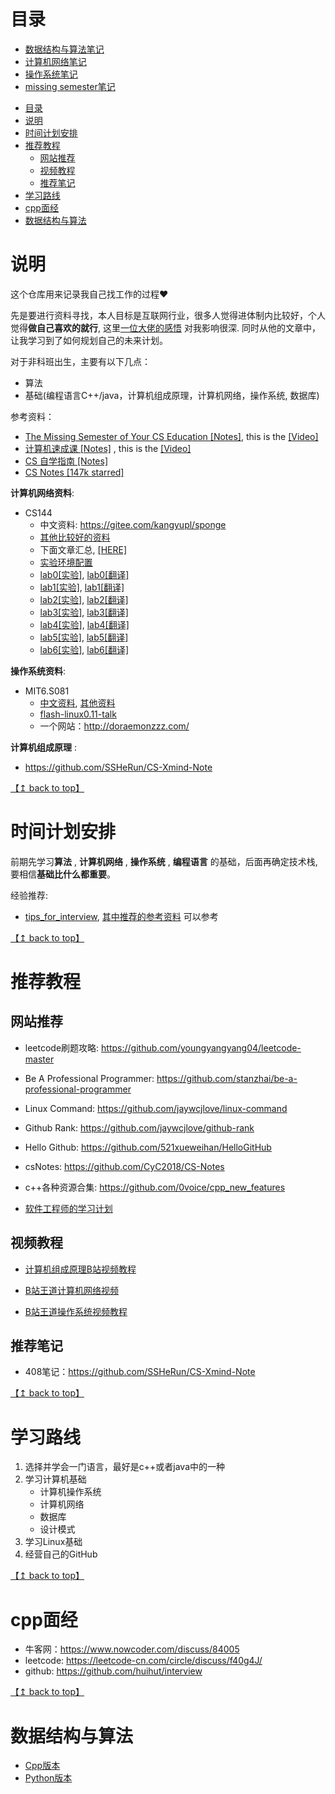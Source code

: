 # 目录

- [数据结构与算法笔记](https://github.com/mikaizhu/CSNotes/tree/main/DataStructure) 
- [计算机网络笔记](https://github.com/mikaizhu/CSNotes/tree/main/ComputerNetwork) 
- [操作系统笔记](https://github.com/mikaizhu/CSNotes/tree/main/OperatingSystem) 
- [missing semester笔记](https://github.com/mikaizhu/CSNotes/blob/main/missing_semester_notes.md) 

<!--ts-->
* [目录](#目录)
* [说明](#说明)
* [时间计划安排](#时间计划安排)
* [推荐教程](#推荐教程)
   * [网站推荐](#网站推荐)
   * [视频教程](#视频教程)
   * [推荐笔记](#推荐笔记)
* [学习路线](#学习路线)
* [cpp面经](#cpp面经)
* [数据结构与算法](#数据结构与算法)

<!-- Added by: zwl, at: Wed Jul 13 19:37:22 CST 2022 -->

<!--te-->

# 说明

这个仓库用来记录我自己找工作的过程❤️

先是要进行资料寻找，本人目标是互联网行业，很多人觉得进体制内比较好，个人觉得**做自己喜欢的就行**, 这里[一位大佬的感悟](https://github.com/conanhujinming/tips_for_interview/blob/master/After_Half_A_Year.md#%E5%86%B3%E5%AE%9A%E8%BE%9E%E8%81%8C) 对我影响很深.
同时从他的文章中，让我学习到了如何规划自己的未来计划。

对于非科班出生，主要有以下几点：
- 算法
- 基础(编程语言C++/java，计算机组成原理，计算机网络，操作系统, 数据库)

参考资料：
- [The Missing Semester of Your CS Education [Notes]](https://missing-semester-cn.github.io/), this is the [[Video]](https://www.bilibili.com/video/BV1x7411H7wa?from=search&seid=5808957610484965251&spm_id_from=333.337.0.0) 
- [计算机速成课 [Notes]](https://github.com/1c7/Crash-Course-Computer-Science-Chinese) , this is the [[Video]](www.bilibili.com/video/av21376839/) 
- [CS 自学指南 [Notes]](https://csdiy.wiki/) 
- [CS Notes [147k starred]](https://github.com/CyC2018/CS-Notes) 

**计算机网络资料**:
- CS144
  - 中文资料: https://gitee.com/kangyupl/sponge
  - [其他比较好的资料](https://www.cnblogs.com/kangyupl/p/stanford_cs144_labs.html) 
  - 下面文章汇总, [[HERE]](http://doraemonzzz.com/categories/%E8%AE%A1%E7%AE%97%E6%9C%BA%E7%BD%91%E7%BB%9C/) 
  - [实验环境配置](http://doraemonzzz.com/2021/12/12/2021-12-12-CS144-%E5%AE%9E%E9%AA%8C%E7%8E%AF%E5%A2%83%E9%85%8D%E7%BD%AE/) 
  - [lab0[实验]](http://doraemonzzz.com/2021/12/12/2021-12-12-CS144-Lab0/#%E6%B5%8B%E8%AF%95-1), [lab0[翻译]](http://doraemonzzz.com/2022/01/30/2022-1-30-CS144-Lab0%E7%BF%BB%E8%AF%91/) 
  - [lab1[实验]](http://doraemonzzz.com/2021/12/12/2021-12-12-CS144-Lab1/), [lab1[翻译]](http://doraemonzzz.com/2022/01/30/2022-1-30-CS144-Lab1%E7%BF%BB%E8%AF%91/) 
  - [lab2[实验]](http://doraemonzzz.com/2021/12/27/2021-12-27-CS144-Lab2/), [lab2[翻译]](http://doraemonzzz.com/2021/12/27/2021-12-27-CS144-Lab2%E7%BF%BB%E8%AF%91/) 
  - [lab3[实验]](http://doraemonzzz.com/2022/01/08/2022-1-8-CS144-Lab3/), [lab3[翻译]](http://doraemonzzz.com/2022/01/08/2022-1-8-CS144-Lab3%E7%BF%BB%E8%AF%91/) 
  - [lab4[实验]](http://doraemonzzz.com/2022/01/22/2022-1-22-CS144-Lab4/), [lab4[翻译]](http://doraemonzzz.com/2022/01/22/2022-1-22-CS144-Lab4%E7%BF%BB%E8%AF%91/) 
  - [lab5[实验]](http://doraemonzzz.com/2022/01/22/2022-1-22-CS144-Lab5/), [lab5[翻译]](http://doraemonzzz.com/2022/01/22/2022-1-22-CS144-Lab5%E7%BF%BB%E8%AF%91/) 
  - [lab6[实验]](http://doraemonzzz.com/2022/01/22/2022-1-22-CS144-Lab6/), [lab6[翻译]](http://doraemonzzz.com/2022/01/22/2022-1-22-CS144-Lab6%E7%BF%BB%E8%AF%91/) 

**操作系统资料**:
- MIT6.S081
  - [中文资料](https://github.com/huihongxiao/MIT6.S081), [其他资料](https://github.com/SmallPond/MIT6.828_OS)
  - [flash-linux0.11-talk](https://github.com/sunym1993/flash-linux0.11-talk) 
  - 一个网站：http://doraemonzzz.com/

**计算机组成原理** :

- https://github.com/SSHeRun/CS-Xmind-Note


[【↥ back to top】](#目录)
# 时间计划安排

前期先学习**算法** , **计算机网络** , **操作系统** , **编程语言** 的基础，后面再确定技术栈, 要相信**基础比什么都重要**。

经验推荐:

- [tips_for_interview](https://github.com/conanhujinming/tips_for_interview/blob/master/README-zh_CN.md), [其中推荐的参考资料](https://github.com/conanhujinming/tips_for_interview/blob/master/After_Half_A_Year.md#%E4%BF%9D%E6%8C%81%E5%AD%A6%E4%B9%A0%E4%B8%8E%E6%88%90%E9%95%BF) 可以参考


[【↥ back to top】](#目录)
# 推荐教程

## 网站推荐

- leetcode刷题攻略: https://github.com/youngyangyang04/leetcode-master
- Be A Professional Programmer: https://github.com/stanzhai/be-a-professional-programmer
- Linux Command: https://github.com/jaywcjlove/linux-command
- Github Rank: https://github.com/jaywcjlove/github-rank
- Hello Github: https://github.com/521xueweihan/HelloGitHub
- csNotes: https://github.com/CyC2018/CS-Notes
- c++各种资源合集: https://github.com/0voice/cpp_new_features

- [软件工程师的学习计划](https://github.com/jwasham/coding-interview-university/blob/main/translations/README-cn.md) 

## 视频教程

- [计算机组成原理B站视频教程](https://www.bilibili.com/video/BV1BE411D7ii?from=search&seid=69168175607278588&spm_id_from=333.337.0.0) 

- [B站王道计算机网络视频](https://www.bilibili.com/video/BV19E411D78Q?from=search&seid=7071457653853770383&spm_id_from=333.337.0.0) 

- [B站王道操作系统视频教程](https://www.bilibili.com/video/BV1YE411D7nH?from=search&seid=3708070542596072014&spm_id_from=333.337.0.0) 

## 推荐笔记

- 408笔记：https://github.com/SSHeRun/CS-Xmind-Note

[【↥ back to top】](#目录)
# 学习路线

1. 选择并学会一门语言，最好是c++或者java中的一种
2. 学习计算机基础
    - 计算机操作系统
    - 计算机网络
    - 数据库
    - 设计模式
3. 学习Linux基础
4. 经营自己的GitHub


[【↥ back to top】](#目录)
# cpp面经

- 牛客网：https://www.nowcoder.com/discuss/84005
- leetcode: https://leetcode-cn.com/circle/discuss/f40g4J/
- github: https://github.com/huihut/interview

[【↥ back to top】](#目录)
# 数据结构与算法

- [Cpp版本](./DataStructure/Cpp.md) 
- [Python版本](./DataStructure/Python.md) 
